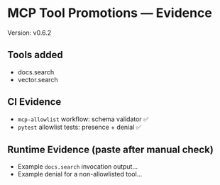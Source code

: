 # MCP Tool Promotions — Evidence

Version: v0.6.2

## Tools added

- docs.search
- vector.search

## CI Evidence

- `mcp-allowlist` workflow: schema validator ✅
- `pytest` allowlist tests: presence + denial ✅

## Runtime Evidence (paste after manual check)

- Example `docs.search` invocation output…
- Example denial for a non-allowlisted tool…
